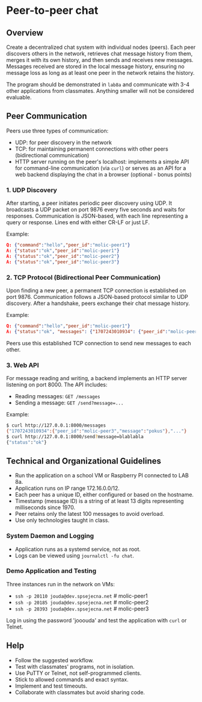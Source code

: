 # Peer-to-peer chat

## Overview
Create a decentralized chat system with individual nodes (peers). Each peer discovers others in the network, retrieves chat message history from them, merges it with its own history, and then sends and receives new messages. Messages received are stored in the local message history, ensuring no message loss as long as at least one peer in the network retains the history.

The program should be demonstrated in `lab8a` and communicate with 3-4 other applications from classmates. Anything smaller will not be considered evaluable.

## Peer Communication
Peers use three types of communication:
- UDP: for peer discovery in the network
- TCP: for maintaining permanent connections with other peers (bidirectional communication)
- HTTP server running on the peer's localhost: implements a simple API for command-line communication (via `curl`) or serves as an API for a web backend displaying the chat in a browser (optional - bonus points)

### 1. UDP Discovery
After starting, a peer initiates periodic peer discovery using UDP. It broadcasts a UDP packet on port 9876 every five seconds and waits for responses. Communication is JSON-based, with each line representing a query or response. Lines end with either CR-LF or just LF.

Example:
```json
Q: {"command":"hello","peer_id":"molic-peer1"}
A: {"status":"ok","peer_id":"molic-peer1"}
A: {"status":"ok","peer_id":"molic-peer2"}
A: {"status":"ok","peer_id":"molic-peer3"}
```

### 2. TCP Protocol (Bidirectional Peer Communication)
Upon finding a new peer, a permanent TCP connection is established on port 9876. Communication follows a JSON-based protocol similar to UDP discovery. After a handshake, peers exchange their chat message history.

Example:
```json
Q: {"command":"hello","peer_id":"molic-peer1"}
A: {"status":"ok", "messages": {"1707243010934": {"peer_id":"molic-peer3", "message":"pokus"}, ...}}
```

Peers use this established TCP connection to send new messages to each other.

### 3. Web API
For message reading and writing, a backend implements an HTTP server listening on port 8000. The API includes:
- Reading messages: `GET /messages`
- Sending a message: `GET /send?message=...`

Example:
```bash
$ curl http://127.0.0.1:8000/messages
{"1707243010934":{"peer_id":"molic-peer3","message":"pokus"},"..."}
$ curl http://127.0.0.1:8000/send?message=blablabla
{"status":"ok"}
```

## Technical and Organizational Guidelines
- Run the application on a school VM or Raspberry PI connected to LAB 8a.
- Application runs on IP range 172.16.0.0/12.
- Each peer has a unique ID, either configured or based on the hostname.
- Timestamp (message ID) is a string of at least 13 digits representing milliseconds since 1970.
- Peer retains only the latest 100 messages to avoid overload.
- Use only technologies taught in class.

### System Daemon and Logging
- Application runs as a systemd service, not as root.
- Logs can be viewed using `journalctl -fu chat`.

### Demo Application and Testing
Three instances run in the network on VMs:
- `ssh -p 20110 jouda@dev.spsejecna.net` # molic-peer1
- `ssh -p 20185 jouda@dev.spsejecna.net` # molic-peer2
- `ssh -p 20393 jouda@dev.spsejecna.net` # molic-peer3

Log in using the password 'jooouda' and test the application with `curl` or Telnet.

## Help
- Follow the suggested workflow.
- Test with classmates' programs, not in isolation.
- Use PuTTY or Telnet, not self-programmed clients.
- Stick to allowed commands and exact syntax.
- Implement and test timeouts.
- Collaborate with classmates but avoid sharing code.
